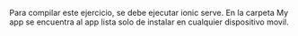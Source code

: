 Para compilar este ejercicio, se debe ejecutar ionic serve.
En la carpeta My app se encuentra al app lista solo de instalar en cualquier dispositivo movil.
